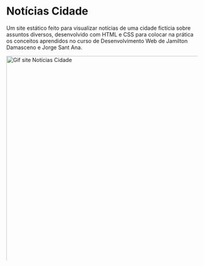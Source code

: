 
# Notícias Cidade

Um site estático feito para visualizar notícias de uma cidade fictícia sobre assuntos diversos, desenvolvido com HTML e CSS para colocar na prática os conceitos aprendidos no curso de Desenvolvimento Web de Jamilton Damasceno e Jorge Sant Ana.


<a href="https://imgur.com/z3ulqvp"><img width="800" src="https://i.imgur.com/z3ulqvp.gif" alt="Gif site Notícias Cidade"/></a>


## Aprendizados

- Entendi conceitos importantes do CSS na prática como Box Model, elementos inline e block e especificidade.

- Treinei como aplicar menus de navegação horizontais e verticais.

- Me familiarizei com a criação de layouts com a propriedade `float` do CSS. 

- Familiarização com layouts de 1, 2 e 3 colunas.

- Aprendi a estilizar imagens dentro de links com parágrafos.

- Aprendi como marcar a página atual que o usuário está usando apenas HTML e CSS.

- Entendi melhor conceitos de `background` e suas propriedades no CSS.
## Rodando localmente

Clone o projeto

```bash
  git clone https://github.com/raiane-oliveira/Noticias-Cidade
```

Entre no diretório do projeto

```bash
  cd Noticias-cidade
```

E rode o arquivo HTML na sua máquina!
